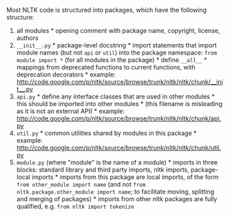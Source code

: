 Most NLTK code is structured into packages, which have the following structure:

  1. all modules
    * opening comment with package name, copyright, license, authors
  2. `__init__.py`
    * package-level docstring
    * import statements that import module names (but not `api` or `util`) into the package namespace: `from module import *` (for all modules in the package)
    * define `__all__`
    * mappings from deprecated functions to current functions, with deprecation decorators
    * example: http://code.google.com/p/nltk/source/browse/trunk/nltk/nltk/chunk/__init__.py
  3. `api.py`
    * define any interface classes that are used in other modules
    * this should be imported into other modules
    * (this filename is misleading as it is not an external API)
    * example: http://code.google.com/p/nltk/source/browse/trunk/nltk/nltk/chunk/api.py
  4. `util.py`
    * common utilities shared by modules in this package
    * example: http://code.google.com/p/nltk/source/browse/trunk/nltk/nltk/chunk/util.py
  5. `module.py` (where "module" is the name of a module)
    * imports in three blocks: standard library and third party imports, nltk imports, package-local imports
    * imports from this package are local imports, of the form `from other_module import name` (and not `from nltk.package.other_module import name`; to facilitate moving, splitting and merging of packages)
    * imports from other nltk packages are fully qualified, e.g. `from nltk import tokenize`
